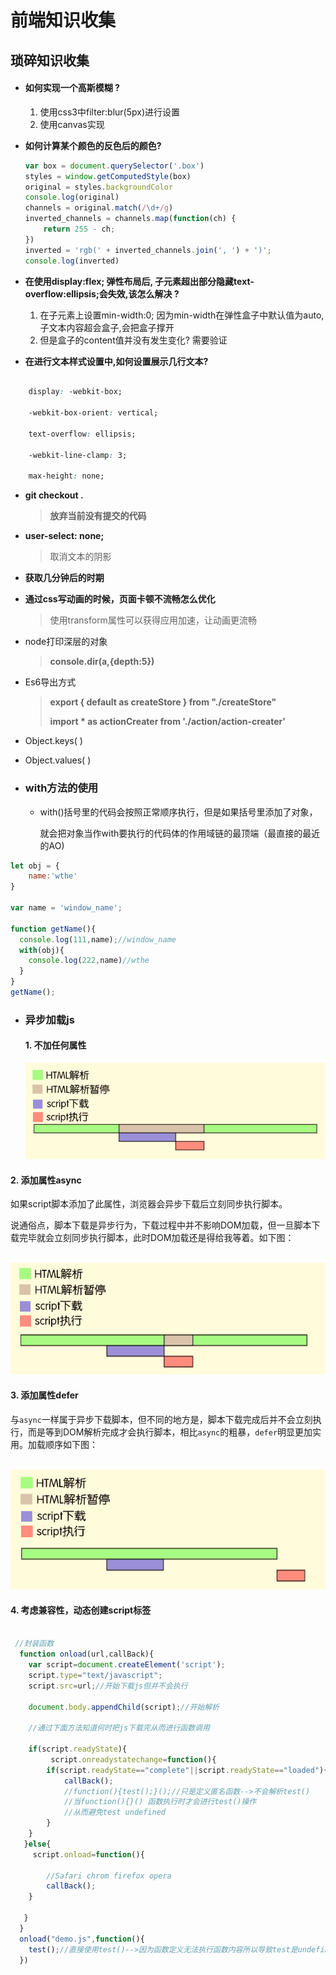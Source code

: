 # 前端知识收集



## 琐碎知识收集

- ####  **如何实现一个高斯模糊 ?**

  1. 使用css3中filter:blur(5px)进行设置
  2. 使用canvas实现

- **如何计算某个颜色的反色后的颜色?**

    ```javascript
    var box = document.querySelector('.box')
    styles = window.getComputedStyle(box)
    original = styles.backgroundColor
    console.log(original)
    channels = original.match(/\d+/g) 
    inverted_channels = channels.map(function(ch) {
        return 255 - ch;
    })
    inverted = 'rgb(' + inverted_channels.join(', ') + ')';
    console.log(inverted)
    
    ```

- **在使用display:flex; 弹性布局后, 子元素超出部分隐藏text-overflow:ellipsis;会失效,该怎么解决 ?**
  1. 在子元素上设置min-width:0; 因为min-width在弹性盒子中默认值为auto,子文本内容超会盒子,会把盒子撑开
  2. 但是盒子的content值并没有发生变化? 需要验证

- **在进行文本样式设置中,如何设置展示几行文本?**
```css

    display: -webkit-box;

    -webkit-box-orient: vertical;

    text-overflow: ellipsis;

    -webkit-line-clamp: 3;

    max-height: none;
```

- **git checkout .**

  > **放弃当前没有提交的代码**



- **user-select: none;**

  > 取消文本的阴影

  

- **获取几分钟后的时期**



- **通过css写动画的时候，页面卡顿不流畅怎么优化**

  > 使用transform属性可以获得应用加速，让动画更流畅
  
- node打印深层的对象

  > **console.dir(a,{depth:5})**



- Es6导出方式　

  > **export { default as createStore } from "./createStore"**
  >
  > **import * as actionCreater from './action/action-creater'**

- Object.keys( )

- Object.values( )

- ### with方法的使用

  - with()括号里的代码会按照正常顺序执行，但是如果括号里添加了对象，

    就会把对象当作with要执行的代码体的作用域链的最顶端（最直接的最近的AO)

 ```js
 let obj = {
     name:'wthe'
 }
 
 var name = 'window_name';
 
 function getName(){
   console.log(111,name);//window_name
   with(obj){
     console.log(222,name)//wthe
   }
 }
 getName();
 ```



- ### 异步加载js

  #### 1. 不加任何属性

  ![](assets/no-type.png)

#### 2. 添加属性async

 如果script脚本添加了此属性，浏览器会异步下载后立刻同步执行脚本。

 说通俗点，脚本下载是异步行为，下载过程中并不影响DOM加载，但一旦脚本下载完毕就会立刻同步执行脚本，此时DOM加载还是得给我等着。如下图：

​	![](assets/aysnc-type.png)

#### 3. 添加属性defer

与`async`一样属于异步下载脚本，但不同的地方是，脚本下载完成后并不会立刻执行，而是等到DOM解析完成才会执行脚本，相比`async`的粗暴，`defer`明显更加实用。加载顺序如下图：

​	![](assets/defer-type.png)

#### 4. 考虑兼容性，动态创建script标签

```js

 //封装函数
  function onload(url,callBack){
    var script=document.createElement('script');
    script.type="text/javascript";
    script.src=url;//开始下载js但并不会执行

    document.body.appendChild(script);//开始解析

    //通过下面方法知道何时把js下载完从而进行函数调用

    if(script.readyState){
    	 script.onreadystatechange=function(){
    	if(script.readyState=="complete"||script.readyState=="loaded"){
    		callBack();
    		//function(){test();}();//只是定义匿名函数-->不会解析test()
    		//当function(){}() 函数执行时才会进行test()操作
    		//从而避免test undefined
    	}
    }
   }else{
   	 script.onload=function(){

    	//Safari chrom firefox opera
    	callBack();
    }

   }
  }
  onload("demo.js",function(){
  	test();//直接使用test()-->因为函数定义无法执行函数内容所以导致test是undefined
  })
